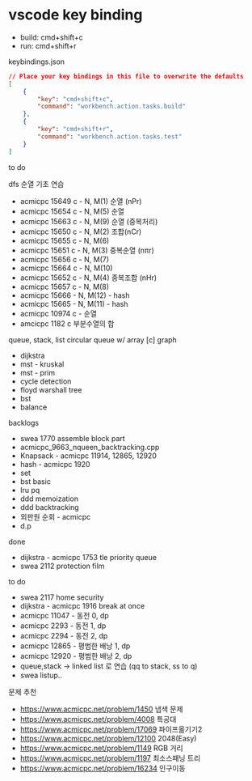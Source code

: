 # vscode key binding

* build: cmd+shift+c
* run: cmd+shift+r

keybindings.json
```json
// Place your key bindings in this file to overwrite the defaults
[
    {
        "key": "cmd+shift+c",
        "command": "workbench.action.tasks.build"
    },
    {
        "key": "cmd+shift+r",
        "command": "workbench.action.tasks.test"
    }
]
```

to do

dfs 순열 기초 연습
  * acmicpc 15649 c - N, M(1) 순열 (nPr)
  * acmicpc 15654 c - N, M(5) 순열
  * acmicpc 15663 c - N, M(9) 순열 (중복처리)
  * acmicpc 15650 c - N, M(2) 조합(nCr)
  * acmicpc 15655 c - N, M(6)
  * acmicpc 15651 c - N, M(3) 중복순열 (nπr)
  * acmicpc 15656 c - N, M(7)
  * acmicpc 15664 c - N, M(10)
  * acmicpc 15652 c - N, M(4) 중복조합 (nHr)
  * acmicpc 15657 c - N, M(8)
  * acmicpc 15666 - N, M(12) - hash
  * acmicpc 15665 - N, M(11) - hash
  * acmicpc 10974 c - 순열
  * amcicpc 1182 c 부분수열의 합

queue, stack, list
circular queue w/ array [c]
graph
  * dijkstra
  * mst - kruskal
  * mst - prim
  * cycle detection
  * floyd warshall
tree
  * bst
  * balance

backlogs
  * swea 1770 assemble block part
  * acmicpc_9663_nqueen_backtracking.cpp
  * Knapsack - acmicpc 11914, 12865, 12920
  * hash - acmicpc 1920
  * set
  * bst basic
  * lru pq
  * ddd memoization
  * ddd backtracking
  * 외판원 순회 - acmicpc
  * d.p

done
  * dijkstra - acmicpc 1753 tle priority queue
  * swea 2112 protection film

to do
  * swea 2117 home security
  * dijkstra - acmicpc 1916 break at once
  * acmicpc 11047 - 동전 0, dp
  * acmicpc 2293 - 동전 1, dp
  * acmicpc 2294 - 동전 2, dp
  * acmicpc 12865 - 평범한 배낭 1, dp
  * acmicpc 12920 - 평범한 배낭 2, dp
  * queue,stack -> linked list 로 연습 (qq to stack, ss to q)
  * swea listup..

문제 추천
* https://www.acmicpc.net/problem/1450 냅색 문제
* https://www.acmicpc.net/problem/4008 특공대
* https://www.acmicpc.net/problem/17069 파이프옮기기2
* https://www.acmicpc.net/problem/12100 2048(Easy)
* https://www.acmicpc.net/problem/1149 RGB 거리
* https://www.acmicpc.net/problem/1197 최소스패닝 트리
* https://www.acmicpc.net/problem/16234 인구이동
